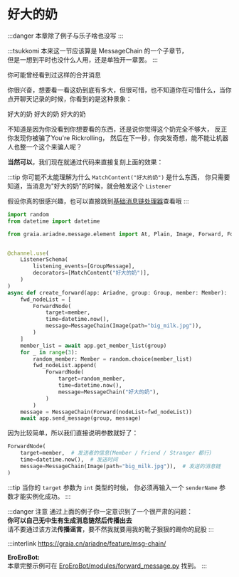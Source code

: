 # 好大的奶

:::danger
本章除了例子<curtain>与乐子</curtain>啥也没写
:::

:::tsukkomi
本来这一节应该算是 MessageChain 的一个子章节，  
但是一想到平时也没什么人用，还是单独开一章罢。
:::

你可能曾经看到过这样的合并消息

<chat-window title="Graia Framework Community">
  <forward-chat
    name="EroEroBot"
    avatar="/avatar/ero.webp"
    title="群聊"
    tag="机器人"
    :contents="[
      'EroEroBot: [图片]',
      '群菜鸮: 好大的奶',
      '群菜鸡: 好大的奶'
    ]"
    counts="4" />
</chat-window>

你很兴奋，想要看一看这奶到底有多大，但很可惜，也不知道你在可惜什么，当你点开聊天记录的时候，你看到的是这种景象：

<chat-window title="转发的合并消息">
  <chatimg name="EroEroBot" tag="机器人" avatar="/avatar/ero.webp" src="/images/guide/huge_milk.webp"></chatimg>
  <chat-msg name="群菜鸮" avatar="http://q1.qlogo.cn/g?b=qq&nk=2948531755&s=640">好大的奶</chat-msg>
  <chat-msg name="群菜鸡" avatar="http://q1.qlogo.cn/g?b=qq&nk=1450069615&s=640">好大的奶</chat-msg>
  <chat-msg name="群菜龙" avatar="http://q1.qlogo.cn/g?b=qq&nk=2544704967&s=640">好大的奶</chat-msg>
</chat-window>

不知道是因为你没看到你想要看的东西，还是说你觉得这个奶完全不够大，
反正你发现你被骗了<curtain>You're Rickrolling</curtain>，
然后在下一秒，你突发奇想，能不能让机器人也整一个这个来骗人呢？

**当然可以**，我们现在就通过代码来直接复刻上面的效果：

:::tip
你可能不太能理解为什么 `MatchContent("好大的奶")` 是什么东西，
你只需要知道，当消息为"好大的奶"的时候，就会触发这个 `Listener`

假设你真的很感兴趣，也可以直接跳到[基础消息链处理器](/guide/message_parser/base_parser.md)查看哦
:::

```python
import random
from datetime import datetime

from graia.ariadne.message.element import At, Plain, Image, Forward, ForwardNode


@channel.use(
    ListenerSchema(
        listening_events=[GroupMessage],
        decorators=[MatchContent("好大的奶")],
    )
)
async def create_forward(app: Ariadne, group: Group, member: Member):
    fwd_nodeList = [
        ForwardNode(
            target=member,
            time=datetime.now(),
            message=MessageChain(Image(path="big_milk.jpg")),
        )
    ]
    member_list = await app.get_member_list(group)
    for _ in range(3):
        random_member: Member = random.choice(member_list)
        fwd_nodeList.append(
            ForwardNode(
                target=random_member,
                time=datetime.now(),
                message=MessageChain("好大的奶"),
            )
        )
    message = MessageChain(Forward(nodeList=fwd_nodeList))
    await app.send_message(group, message)
```

因为比较简单，所以我们直接说明参数就好了：

```python
ForwardNode(
    target=member,  # 发送者的信息(Member / Friend / Stranger 都行)
    time=datetime.now(),  # 发送时间
    message=MessageChain(Image(path="big_milk.jpg")),  # 发送的消息链
)
```

:::tip
当你的 `target` 参数为 `int` 类型的时候，
你必须再输入一个 `senderName` 参数才能实例化成功。
:::

:::danger 注意
通过上面的例子你一定意识到了一个很严肃的问题：  
**你可以自己无中生有生成消息链然后传播出去**  
请不要通过该方法**传播谣言**，要不然我就要用我的靴子狠狠的踢你的屁股
:::

:::interlink
<https://graia.cn/ariadne/feature/msg-chain/>

**EroEroBot:**  
本章完整示例可在 [EroEroBot/modules/forward_message.py](https://github.com/GraiaCommunity/EroEroBot/blob/master/modules/forward_message.py) 找到。
:::
